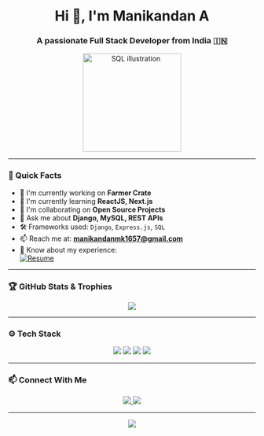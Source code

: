 <h1 align="center">Hi 👋, I'm Manikandan A</h1>
<h3 align="center">A passionate Full Stack Developer from India 🇮🇳</h3>

<p align="center">
  <img src="https://cdn-icons-png.flaticon.com/512/2721/2721290.png" alt="SQL illustration" width="200" />
</p>

---

### 📌 Quick Facts

- 🔭 I'm currently working on **Farmer Crate**
- 🌱 I'm currently learning **ReactJS, Next.js**
- 👯 I'm collaborating on **Open Source Projects**
- 💬 Ask me about **Django, MySQL, REST APIs**
- 🛠️ Frameworks used: `Django`, `Express.js`, `SQL`
- 📫 Reach me at: **manikandanmk1657@gmail.com**
- 📄 Know about my experience:  
  [![Resume](https://img.shields.io/badge/-Click%20to%20View%20Resume-blue?style=flat-square&logo=google-drive&logoColor=white)](https://rxresu.me/manikandanmk1657/manikandan-a-resume)

---

### 🏆 GitHub Stats & Trophies

<p align="center">
  <img src="https://github-profile-trophy.vercel.app/?username=Manikandan16A&theme=radical&no-bg=true&no-frame=true" />
</p>

---

### ⚙️ Tech Stack

<p align="center">
  <img src="https://img.shields.io/badge/-Python-333333?style=flat-square&logo=python" />
  <img src="https://img.shields.io/badge/-Django-092E20?style=flat-square&logo=django" />
  <img src="https://img.shields.io/badge/-JavaScript-F7DF1E?style=flat-square&logo=javascript&logoColor=black" />
  <img src="https://img.shields.io/badge/-SQL-4479A1?style=flat-square&logo=postgresql&logoColor=white" />
</p>

---

### 📫 Connect With Me

<p align="center">
  <a href="mailto:manikandanmk1657@gmail.com">
    <img src="https://img.shields.io/badge/-Gmail-D14836?style=flat-square&logo=gmail&logoColor=white" />
  </a>
  <a href="https://www.linkedin.com/in/yourprofile">
    <img src="https://img.shields.io/badge/-LinkedIn-blue?style=flat-square&logo=Linkedin&logoColor=white" />
  </a>
</p>

---

<p align="center">
  <img src="https://readme-typing-svg.demolab.com?font=Fira+Code&duration=2000&pause=1000&center=true&vCenter=true&multiline=true&width=500&height=60&lines=Thanks+for+visiting+my+profile!+;Let's+build+something+great+🚀" />
</p>